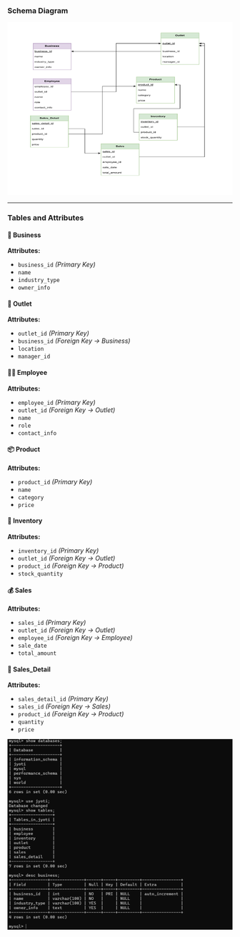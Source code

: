 ### Schema Diagram

![Schema Diagram](image.png)

---

### Tables and Attributes

#### 🏢 Business  
**Attributes:**  
- `business_id` *(Primary Key)*  
- `name`  
- `industry_type`  
- `owner_info`  

#### 🏬 Outlet  
**Attributes:**  
- `outlet_id` *(Primary Key)*  
- `business_id` *(Foreign Key → Business)*  
- `location`  
- `manager_id`  

#### 👨‍💼 Employee  
**Attributes:**  
- `employee_id` *(Primary Key)*  
- `outlet_id` *(Foreign Key → Outlet)*  
- `name`  
- `role`  
- `contact_info`  

#### 📦 Product  
**Attributes:**  
- `product_id` *(Primary Key)*  
- `name`  
- `category`  
- `price`  

#### 🧮 Inventory  
**Attributes:**  
- `inventory_id` *(Primary Key)*  
- `outlet_id` *(Foreign Key → Outlet)*  
- `product_id` *(Foreign Key → Product)*  
- `stock_quantity`  

#### 💰 Sales  
**Attributes:**  
- `sales_id` *(Primary Key)*  
- `outlet_id` *(Foreign Key → Outlet)*  
- `employee_id` *(Foreign Key → Employee)*  
- `sale_date`  
- `total_amount`  

#### 🧾 Sales_Detail  
**Attributes:**  
- `sales_detail_id` *(Primary Key)*  
- `sales_id` *(Foreign Key → Sales)*  
- `product_id` *(Foreign Key → Product)*  
- `quantity`  
- `price`

![MySQL Database](image2.png)
